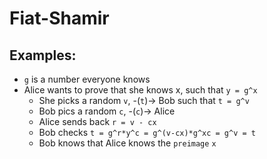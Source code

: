 # Fiat-Shamir
## Examples:
- `g` is a number everyone knows
- Alice wants to prove that she knows x, such that `y = g^x`
  - She picks a random `v`, -(`t`)-> Bob such that `t = g^v`
  - Bob pics a random `c`, -(`c`)-> Alice
  - Alice sends back `r = v - cx`
  - Bob checks `t = g^r*y^c = g^(v-cx)*g^xc = g^v = t`
  - Bob knows that Alice knows the `preimage` `x`
